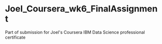 # Joel_Coursera_wk6_FinalAssignment
Part of submission for Joel's Coursera IBM Data Science professional certificate
